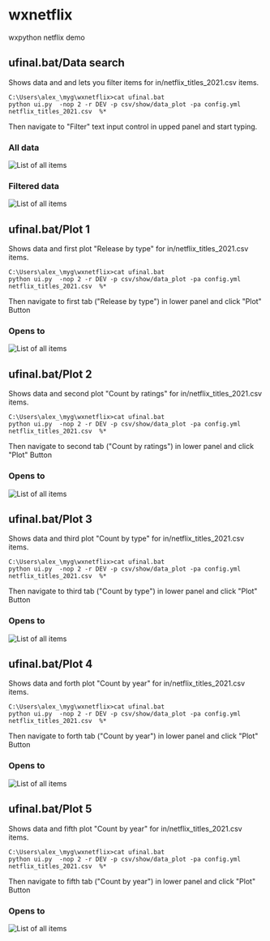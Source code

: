 # wxnetflix
wxpython netflix demo


## ufinal.bat/Data search
Shows data and and lets you filter items for in/netflix_titles_2021.csv items.

```
C:\Users\alex_\myg\wxnetflix>cat ufinal.bat
python ui.py  -nop 2 -r DEV -p csv/show/data_plot -pa config.yml netflix_titles_2021.csv  %*
```
Then navigate to "Filter" text input control in upped panel and start typing.

### All data
![List of all items](https://github.com/pydemo/wxnetflix/blob/main/docs/screenshots/ushow.JPG)

### Filtered data
![List of all items](https://github.com/pydemo/wxnetflix/blob/main/docs/screenshots/ushow_ukraine.JPG)



## ufinal.bat/Plot 1
Shows data and first plot "Release by type"  for in/netflix_titles_2021.csv items.

```
C:\Users\alex_\myg\wxnetflix>cat ufinal.bat
python ui.py  -nop 2 -r DEV -p csv/show/data_plot -pa config.yml netflix_titles_2021.csv  %*
```
Then navigate to first tab ("Release by type") in lower panel and click "Plot" Button

### Opens to
![List of all items](https://github.com/pydemo/wxnetflix/blob/main/docs/screenshots/ufinal.JPG)


## ufinal.bat/Plot 2
Shows data and second plot "Count by ratings" for in/netflix_titles_2021.csv items.

```
C:\Users\alex_\myg\wxnetflix>cat ufinal.bat
python ui.py  -nop 2 -r DEV -p csv/show/data_plot -pa config.yml netflix_titles_2021.csv  %*
```
Then navigate to second tab ("Count by ratings") in lower panel and click "Plot" Button

### Opens to
![List of all items](https://github.com/pydemo/wxnetflix/blob/main/docs/screenshots/ufinal_2.JPG)


## ufinal.bat/Plot 3
Shows data and third plot "Count by type" for in/netflix_titles_2021.csv items.

```
C:\Users\alex_\myg\wxnetflix>cat ufinal.bat
python ui.py  -nop 2 -r DEV -p csv/show/data_plot -pa config.yml netflix_titles_2021.csv  %*
```
Then navigate to third tab ("Count by type") in lower panel and click "Plot" Button

### Opens to
![List of all items](https://github.com/pydemo/wxnetflix/blob/main/docs/screenshots/ufinal_3.JPG)


## ufinal.bat/Plot 4
Shows data and forth plot "Count by year" for in/netflix_titles_2021.csv items.

```
C:\Users\alex_\myg\wxnetflix>cat ufinal.bat
python ui.py  -nop 2 -r DEV -p csv/show/data_plot -pa config.yml netflix_titles_2021.csv  %*
```
Then navigate to forth tab ("Count by year") in lower panel and click "Plot" Button

### Opens to
![List of all items](https://github.com/pydemo/wxnetflix/blob/main/docs/screenshots/ufinal_4.JPG)


## ufinal.bat/Plot 5
Shows data and fifth plot "Count by year" for in/netflix_titles_2021.csv items.

```
C:\Users\alex_\myg\wxnetflix>cat ufinal.bat
python ui.py  -nop 2 -r DEV -p csv/show/data_plot -pa config.yml netflix_titles_2021.csv  %*
```
Then navigate to fifth tab ("Count by year") in lower panel and click "Plot" Button

### Opens to
![List of all items](https://github.com/pydemo/wxnetflix/blob/main/docs/screenshots/ufinal_5.JPG)





